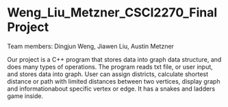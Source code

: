 # Weng_Liu_Metzner_CSCI2270_FinalProject

Team members: Dingjun Weng, Jiawen Liu, Austin Metzner

Our project is a C++ program that stores data into graph data structure, and
does many types of operations. The program reads txt file, or user input,
and stores data into graph. User can assign districts, calculate shortest 
distance or path with limited distances between two vertices, display graph 
and informationabout specific vertex or edge. It has a snakes and ladders
game inside.